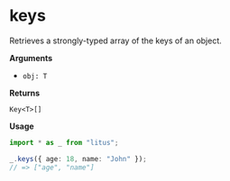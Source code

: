 # keys

Retrieves a strongly-typed array of the keys of an object.

**Arguments**

- `obj: T`

**Returns**

`Key<T>[]`

**Usage**

```ts
import * as _ from "litus";

_.keys({ age: 18, name: "John" });
// => ["age", "name"]
```
